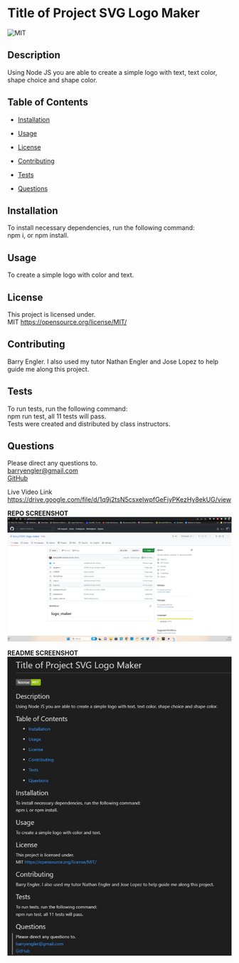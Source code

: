 # Title of Project SVG Logo Maker

![MIT](https://img.shields.io/badge/license-MIT-green)

## Description

Using Node JS you are able to create a simple logo with text, text color, shape choice and shape color.

## Table of Contents

- [Installation](#installation)

- [Usage](#usage)

- [License](#license)

- [Contributing](#contributing)

- [Tests](#tests)

- [Questions](#questions)

## Installation

To install necessary dependencies, run the following command: <br>
npm i, or npm install.

## Usage

To create a simple logo with color and text.

## License

This project is licensed under. <br>
MIT
https://opensource.org/license/MIT/

## Contributing

Barry Engler. I also used my tutor Nathan Engler and Jose Lopez to help guide me along this project.

## Tests

To run tests, run the following command: <br>
npm run test, all 11 tests will pass. <br>
Tests were created and distributed by class instructors.

## Questions

Please direct any questions to.<br>
barryengler@gmail.com <br>
[GitHub](https://github.com/Barry25000)

Live Video Link https://drive.google.com/file/d/1q9j2tsN5csxeIwpfGeFiyPKezHy8ekUG/view

<b>REPO SCREENSHOT</b>
![repo screenshot](https://github.com/Barry25000/logo_maker/blob/main/lib/images/Repo_screenshot.png)

<b>README SCREENSHOT<b><br>
![README](https://github.com/Barry25000/logo_maker/blob/main/lib/images/readme_screenshot.png)
